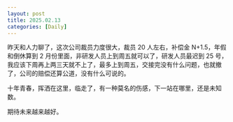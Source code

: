 ```yaml
---
layout: post
title: 2025.02.13
categories: [Daily]
---
```


昨天和人力聊了，这次公司裁员力度很大，裁员 20 人左右，补偿金 N+1.5，年假和倒休算到 2 月份里面，非研发人员上到周五就可以了，研发人员最迟到 25 号，我应该下周再上两三天就不上了，最多上到周五，交接完没有什么问题，也就撤了，公司的赔偿还算公道，没有什么可说的。

十年青春，挥洒在这里，临走了，有一种莫名的伤感，下一站在哪里，还是未知数。

期待未来越来越好。



